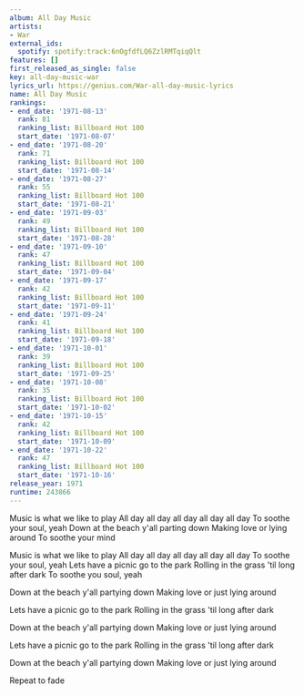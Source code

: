 ```yaml
---
album: All Day Music
artists:
- War
external_ids:
  spotify: spotify:track:6nOgfdfLQ6ZzlRMTqiqQlt
features: []
first_released_as_single: false
key: all-day-music-war
lyrics_url: https://genius.com/War-all-day-music-lyrics
name: All Day Music
rankings:
- end_date: '1971-08-13'
  rank: 81
  ranking_list: Billboard Hot 100
  start_date: '1971-08-07'
- end_date: '1971-08-20'
  rank: 71
  ranking_list: Billboard Hot 100
  start_date: '1971-08-14'
- end_date: '1971-08-27'
  rank: 55
  ranking_list: Billboard Hot 100
  start_date: '1971-08-21'
- end_date: '1971-09-03'
  rank: 49
  ranking_list: Billboard Hot 100
  start_date: '1971-08-28'
- end_date: '1971-09-10'
  rank: 47
  ranking_list: Billboard Hot 100
  start_date: '1971-09-04'
- end_date: '1971-09-17'
  rank: 42
  ranking_list: Billboard Hot 100
  start_date: '1971-09-11'
- end_date: '1971-09-24'
  rank: 41
  ranking_list: Billboard Hot 100
  start_date: '1971-09-18'
- end_date: '1971-10-01'
  rank: 39
  ranking_list: Billboard Hot 100
  start_date: '1971-09-25'
- end_date: '1971-10-08'
  rank: 35
  ranking_list: Billboard Hot 100
  start_date: '1971-10-02'
- end_date: '1971-10-15'
  rank: 42
  ranking_list: Billboard Hot 100
  start_date: '1971-10-09'
- end_date: '1971-10-22'
  rank: 47
  ranking_list: Billboard Hot 100
  start_date: '1971-10-16'
release_year: 1971
runtime: 243866
---
```

Music is what we like to play
All day all day all day all day all day
To soothe your soul, yeah
Down at the beach y'all parting down
Making love or lying around
To soothe your mind

Music is what we like to play
All day all day all day all day all day
To soothe your soul, yeah
Lets have a picnic go to the park
Rolling in the grass 'til long after dark
To soothe you soul, yeah

Down at the beach y'all partying down
Making love or just lying around

Lets have a picnic go to the park
Rolling in the grass 'til long after dark

Down at the beach y'all partying down
Making love or just lying around

Lets have a picnic go to the park
Rolling in the grass 'til long after dark

Down at the beach y'all partying down
Making love or just lying around

Repeat to fade
